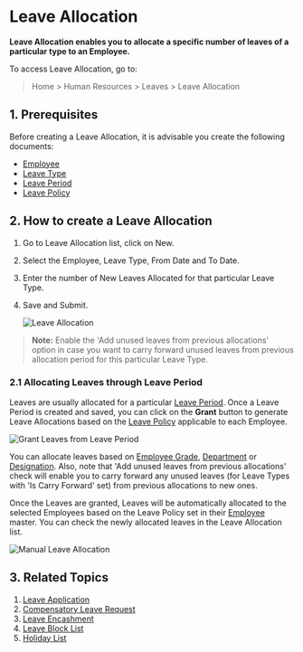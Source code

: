 # Leave Allocation

**Leave Allocation enables you to allocate a specific number of leaves of a particular type to an Employee.**

To access Leave Allocation, go to:

> Home > Human Resources > Leaves > Leave Allocation



## 1. Prerequisites

Before creating a Leave Allocation, it is advisable you create the following documents:

* [Employee](/docs/user/manual/en/human-resources/employee)
* [Leave Type](/docs/user/manual/en/human-resources/leave-type)
* [Leave Period](/docs/user/manual/en/human-resources/leave-period)
* [Leave Policy](/docs/user/manual/en/human-resources/leave-policy)

## 2. How to create a Leave Allocation

1. Go to Leave Allocation list, click on New.
1. Select the Employee, Leave Type, From Date and To Date.
1. Enter the number of New Leaves Allocated for that particular Leave Type.
1. Save and Submit.

	<img class="screenshot" alt="Leave Allocation"
	src="{{docs_base_url}}/assets/img/human-resources/leave-allocation.png">

> **Note:** Enable the 'Add unused leaves from previous allocations' option in case you want to carry forward unused leaves from previous allocation period for this particular Leave Type.

### 2.1 Allocating Leaves through Leave Period

 Leaves are usually allocated for a particular [Leave Period](/docs/user/manual/en/human-resources/leave-period). Once a Leave Period is created and saved, you can click on the **Grant** button to generate Leave Allocations based on the [Leave Policy](/docs/user/manual/en/human-resources/leave-policy) applicable to each Employee.

 <img class="screenshot" alt="Grant Leaves from Leave Period"
	src="{{docs_base_url}}/assets/img/human-resources/grant-button.png">
 
 You can allocate leaves based on [Employee Grade](/docs/user/manual/en/human-resources/employee-grade), [Department](/docs/user/manual/en/human-resources/department) or [Designation](/docs/user/manual/en/human-resources/designation). Also, note that 'Add unused leaves from previous allocations' check will enable you to carry forward any unused leaves (for Leave Types with 'Is Carry Forward' set) from previous allocations to new ones.

Once the Leaves are granted, Leaves will be automatically allocated to the selected Employees based on the Leave Policy set in their [Employee](/docs/user/manual/en/human-resources/employee) master. You can check the newly allocated leaves in the Leave Allocation list.

<img class="screenshot" alt="Manual Leave Allocation"
	src="{{docs_base_url}}/assets/img/human-resources/leave-allocation2.png">


## 3. Related Topics

1. [Leave Application](/docs/user/manual/en/human-resources/leave-application)
1. [Compensatory Leave Request](/docs/user/manual/en/human-resources/compensatory-leave-request)
1. [Leave Encashment](/docs/user/manual/en/human-resources/leave-encashment)
1. [Leave Block List](/docs/user/manual/en/human-resources/leave-block-list)
1. [Holiday List](/docs/user/manual/en/human-resources/holiday-list)


